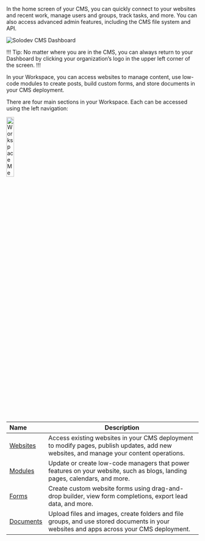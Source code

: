 In the home screen of your CMS, you can quickly connect to your websites and recent work, manage users and groups, track tasks, and more. You can also access advanced admin features, including the CMS file system and API.

<p><img src="../../../images/dashboard/dashboard.jpg" alt="Solodev CMS Dashboard"></p>

!!! Tip:
No matter where you are in the CMS, you can always return to your Dashboard by clicking your organization’s logo in the upper left corner of the screen. 
!!!

<span id="workspace-1">In your Workspace, you can access websites to manage content, use low-code modules to create posts, build custom forms, and store documents in your CMS deployment.</span>

There are four main sections in your Workspace. Each can be accessed using the left navigation:

<p><img src="../../images/workspace-menu.jpg" alt="Workspace Menu" style="width: 20%;"></p>

**Name** | **Description** 
:--- | ---
[Websites](/workspace/websites/) | Access existing websites in your CMS deployment to modify pages, publish updates, add new websites, and manage your content operations. 
[Modules](/workspace/modules/) | Update or create low-code managers that power features on your website, such as blogs, landing pages, calendars, and more. 
[Forms](/workspace/forms/) | Create custom website forms using drag-and-drop builder, view form completions, export lead data, and more.
[Documents](/workspace/documents/) | Upload files and images, create folders and file groups, and use stored documents in your websites and apps across your CMS deployment.